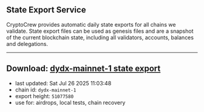 ## State Export Service
CryptoCrew provides automatic daily state exports for all chains we validate. State export files can be used as genesis files and are a snapshot of the current blockchain state, including all validators, accounts, balances and delegations.

---
**Download: [dydx-mainnet-1 state export](https://dl-tyo.ccvalidators.com/SERVICE/dydx/dydx-mainnet-1_export_51077580.json)**
---

- last updated: Sat Jul 26 2025 11:03:48
- chain id: `dydx-mainnet-1`
- export height: `51077580`
- use for: airdrops, local tests, chain recovery
